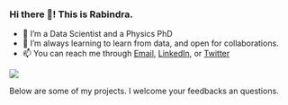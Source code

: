### Hi there 👋! This is Rabindra.

- 🔭 I’m a Data Scientist and a Physics PhD
- 🌱 I’m always learning to learn from data, and open for collaborations. 
- 📫 You can reach me through [Email](nepalrabindra89@gmail.com), [LinkedIn](https://www.linkedin.com/in/nepalrabindra/), or [Twitter](https://twitter.com/ccRabindra)

<img src="https://github-readme-stats.vercel.app/api?username=rnepal2&&show_icons=true&title_color=ffffff&icon_color=bb2acf&text_color=daf7dc&bg_color=191919">

Below are some of my projects. I welcome your feedbacks an questions.
